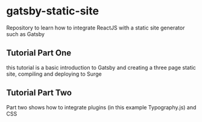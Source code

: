 # gatsby-static-site
Repository to learn how to integrate ReactJS with a static site generator such as Gatsby

## Tutorial Part One
this tutorial is a basic introduction to Gatsby and creating a three page static site, compiling and deploying to Surge

## Tutorial Part Two
Part two shows how to integrate plugins (in this example Typography.js) and CSS
